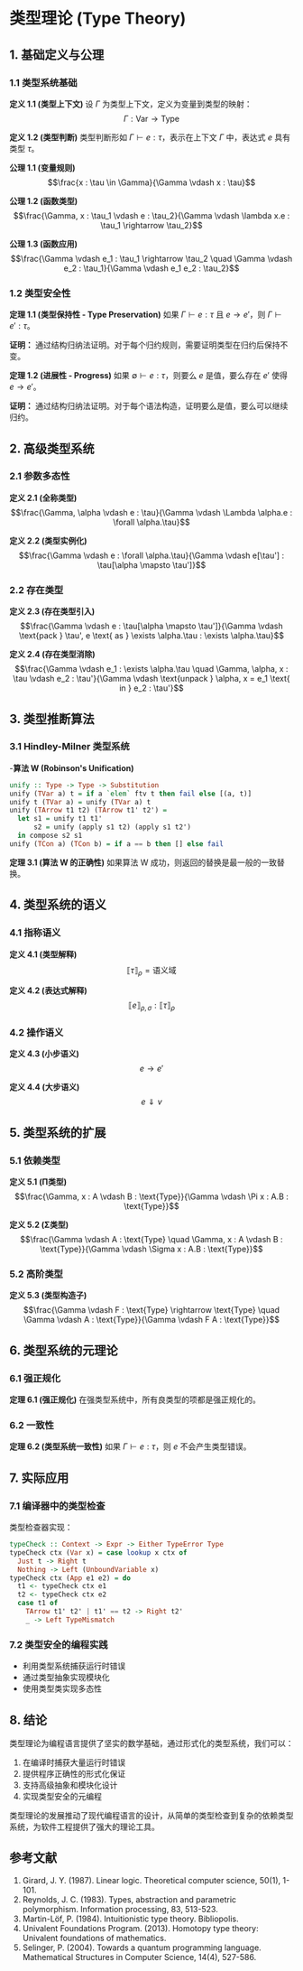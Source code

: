 # 类型理论 (Type Theory)

## 1. 基础定义与公理

### 1.1 类型系统基础

**定义 1.1 (类型上下文)**
设 $\Gamma$ 为类型上下文，定义为变量到类型的映射：
$$\Gamma : \text{Var} \rightarrow \text{Type}$$

**定义 1.2 (类型判断)**
类型判断形如 $\Gamma \vdash e : \tau$，表示在上下文 $\Gamma$ 中，表达式 $e$ 具有类型 $\tau$。

**公理 1.1 (变量规则)**
$$\frac{x : \tau \in \Gamma}{\Gamma \vdash x : \tau}$$

**公理 1.2 (函数类型)**
$$\frac{\Gamma, x : \tau_1 \vdash e : \tau_2}{\Gamma \vdash \lambda x.e : \tau_1 \rightarrow \tau_2}$$

**公理 1.3 (函数应用)**
$$\frac{\Gamma \vdash e_1 : \tau_1 \rightarrow \tau_2 \quad \Gamma \vdash e_2 : \tau_1}{\Gamma \vdash e_1 e_2 : \tau_2}$$

### 1.2 类型安全性

**定理 1.1 (类型保持性 - Type Preservation)**
如果 $\Gamma \vdash e : \tau$ 且 $e \rightarrow e'$，则 $\Gamma \vdash e' : \tau$。

**证明：** 通过结构归纳法证明。对于每个归约规则，需要证明类型在归约后保持不变。

**定理 1.2 (进展性 - Progress)**
如果 $\emptyset \vdash e : \tau$，则要么 $e$ 是值，要么存在 $e'$ 使得 $e \rightarrow e'$。

**证明：** 通过结构归纳法证明。对于每个语法构造，证明要么是值，要么可以继续归约。

## 2. 高级类型系统

### 2.1 参数多态性

**定义 2.1 (全称类型)**
$$\frac{\Gamma, \alpha \vdash e : \tau}{\Gamma \vdash \Lambda \alpha.e : \forall \alpha.\tau}$$

**定义 2.2 (类型实例化)**
$$\frac{\Gamma \vdash e : \forall \alpha.\tau}{\Gamma \vdash e[\tau'] : \tau[\alpha \mapsto \tau']}$$

### 2.2 存在类型

**定义 2.3 (存在类型引入)**
$$\frac{\Gamma \vdash e : \tau[\alpha \mapsto \tau']}{\Gamma \vdash \text{pack } \tau', e \text{ as } \exists \alpha.\tau : \exists \alpha.\tau}$$

**定义 2.4 (存在类型消除)**
$$\frac{\Gamma \vdash e_1 : \exists \alpha.\tau \quad \Gamma, \alpha, x : \tau \vdash e_2 : \tau'}{\Gamma \vdash \text{unpack } \alpha, x = e_1 \text{ in } e_2 : \tau'}$$

## 3. 类型推断算法

### 3.1 Hindley-Milner 类型系统

-**算法 W (Robinson's Unification)**

```haskell
unify :: Type -> Type -> Substitution
unify (TVar a) t = if a `elem` ftv t then fail else [(a, t)]
unify t (TVar a) = unify (TVar a) t
unify (TArrow t1 t2) (TArrow t1' t2') = 
  let s1 = unify t1 t1'
      s2 = unify (apply s1 t2) (apply s1 t2')
  in compose s2 s1
unify (TCon a) (TCon b) = if a == b then [] else fail
```

**定理 3.1 (算法 W 的正确性)**
如果算法 W 成功，则返回的替换是最一般的一致替换。

## 4. 类型系统的语义

### 4.1 指称语义

**定义 4.1 (类型解释)**
$$\llbracket \tau \rrbracket_\rho = \text{语义域}$$

**定义 4.2 (表达式解释)**
$$\llbracket e \rrbracket_{\rho,\sigma} : \llbracket \tau \rrbracket_\rho$$

### 4.2 操作语义

**定义 4.3 (小步语义)**
$$e \rightarrow e'$$

**定义 4.4 (大步语义)**
$$e \Downarrow v$$

## 5. 类型系统的扩展

### 5.1 依赖类型

**定义 5.1 (Π类型)**
$$\frac{\Gamma, x : A \vdash B : \text{Type}}{\Gamma \vdash \Pi x : A.B : \text{Type}}$$

**定义 5.2 (Σ类型)**
$$\frac{\Gamma \vdash A : \text{Type} \quad \Gamma, x : A \vdash B : \text{Type}}{\Gamma \vdash \Sigma x : A.B : \text{Type}}$$

### 5.2 高阶类型

**定义 5.3 (类型构造子)**
$$\frac{\Gamma \vdash F : \text{Type} \rightarrow \text{Type} \quad \Gamma \vdash A : \text{Type}}{\Gamma \vdash F A : \text{Type}}$$

## 6. 类型系统的元理论

### 6.1 强正规化

**定理 6.1 (强正规化)**
在强类型系统中，所有良类型的项都是强正规化的。

### 6.2 一致性

**定理 6.2 (类型系统一致性)**
如果 $\Gamma \vdash e : \tau$，则 $e$ 不会产生类型错误。

## 7. 实际应用

### 7.1 编译器中的类型检查

类型检查器实现：

```haskell
typeCheck :: Context -> Expr -> Either TypeError Type
typeCheck ctx (Var x) = case lookup x ctx of
  Just t -> Right t
  Nothing -> Left (UnboundVariable x)
typeCheck ctx (App e1 e2) = do
  t1 <- typeCheck ctx e1
  t2 <- typeCheck ctx e2
  case t1 of
    TArrow t1' t2' | t1' == t2 -> Right t2'
    _ -> Left TypeMismatch
```

### 7.2 类型安全的编程实践

- 利用类型系统捕获运行时错误
- 通过类型抽象实现模块化
- 使用类型类实现多态性

## 8. 结论

类型理论为编程语言提供了坚实的数学基础，通过形式化的类型系统，我们可以：

1. 在编译时捕获大量运行时错误
2. 提供程序正确性的形式化保证
3. 支持高级抽象和模块化设计
4. 实现类型安全的元编程

类型理论的发展推动了现代编程语言的设计，从简单的类型检查到复杂的依赖类型系统，为软件工程提供了强大的理论工具。

## 参考文献

1. Girard, J. Y. (1987). Linear logic. Theoretical computer science, 50(1), 1-101.
2. Reynolds, J. C. (1983). Types, abstraction and parametric polymorphism. Information processing, 83, 513-523.
3. Martin-Löf, P. (1984). Intuitionistic type theory. Bibliopolis.
4. Univalent Foundations Program. (2013). Homotopy type theory: Univalent foundations of mathematics.
5. Selinger, P. (2004). Towards a quantum programming language. Mathematical Structures in Computer Science, 14(4), 527-586.
